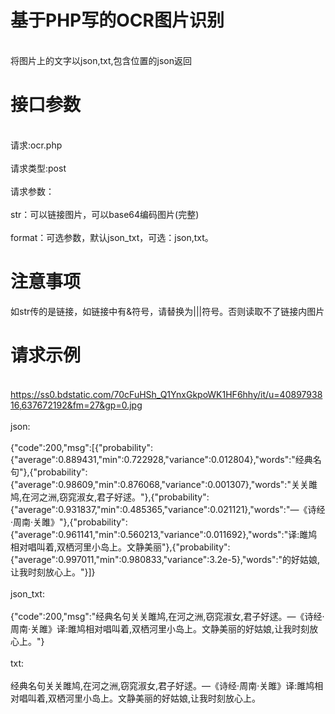 # 基于PHP写的OCR图片识别
<br>将图片上的文字以json,txt,包含位置的json返回</br>
# 接口参数
<br>请求:ocr.php</br>
<br>请求类型:post</br>
<br>请求参数：</br>
<br>str：可以链接图片，可以base64编码图片(完整)</br>
<br>format：可选参数，默认json_txt，可选：json,txt。</br>
# 注意事项
如str传的是链接，如链接中有&符号，请替换为|||符号。否则读取不了链接内图片
# 请求示例
<br>https://ss0.bdstatic.com/70cFuHSh_Q1YnxGkpoWK1HF6hhy/it/u=4089793816,637672192&fm=27&gp=0.jpg</br>
<br>json:</br>
<br>{"code":200,"msg":[{"probability":{"average":0.889431,"min":0.722928,"variance":0.012804},"words":"经典名句"},{"probability":{"average":0.98609,"min":0.876068,"variance":0.001307},"words":"关关雎鸠,在河之洲,窃窕淑女,君子好逑。"},{"probability":{"average":0.931837,"min":0.485365,"variance":0.021121},"words":"—《诗经·周南·关雎》"},{"probability":{"average":0.961141,"min":0.560213,"variance":0.011692},"words":"译:雎鸠相对唱叫着,双栖河里小岛上。文静美丽"},{"probability":{"average":0.997011,"min":0.980833,"variance":3.2e-5},"words":"的好姑娘,让我时刻放心上。"}]}</br>
<br>json_txt:</br>
<br>{"code":200,"msg":"经典名句关关雎鸠,在河之洲,窃窕淑女,君子好逑。—《诗经·周南·关雎》译:雎鸠相对唱叫着,双栖河里小岛上。文静美丽的好姑娘,让我时刻放心上。"}</br>
<br>txt:</br>
<br>经典名句关关雎鸠,在河之洲,窃窕淑女,君子好逑。—《诗经·周南·关雎》译:雎鸠相对唱叫着,双栖河里小岛上。文静美丽的好姑娘,让我时刻放心上。</br>
